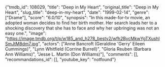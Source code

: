 {"tmdb_id": 108029, "title": "Deep in My Heart", "original_title": "Deep in My Heart", "slug_title": "deep-in-my-heart", "date": "1999-02-14", "genre": ["Drame"], "score": "6.0/10", "synopsis": "In this made-for-tv movie, an adopted woman decides to find her birth mother. Her search leads her to a shocking discovery that she has to face and why her upbringing was not an easy one.", "image": "https://image.tmdb.org/t/p/w185_and_h278_bestv2/wfh2BycMkwYgTXushISmJtM8dm7.jpg", "actors": ["Anne Bancroft (Geraldine 'Gerry' Eileen Cummings)", "Lynn Whitfield (Corrine Burrell)", "Gloria Reuben (Barbara Ann Williams)", "Jesse L. Martin (Don Williams)"], "comments": [], "recommandations_id": [], "youtube_key": "notfound"}